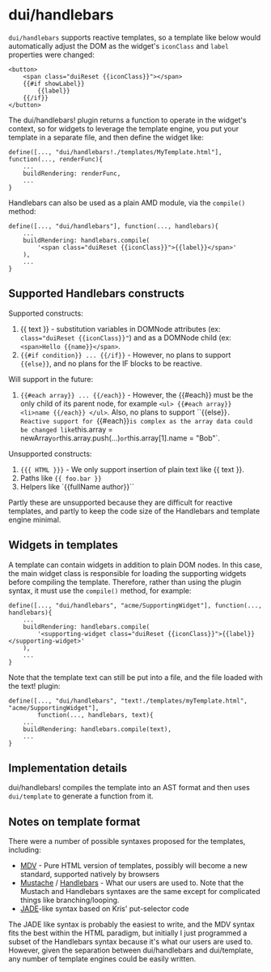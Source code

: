 # dui/handlebars

`dui/handlebars` supports reactive templates,
so a template like below would automatically adjust the
DOM as the widget's `iconClass` and `label` properties were changed:

	<button>
		<span class="duiReset {{iconClass}}"></span>
		{{#if showLabel}}
			{{label}}
		{{/if}}
	</button>


The dui/handlebars! plugin returns a function to operate in the widget's context, so
for widgets to leverage the template engine, you put your template in a separate file,
and then define the widget like:

	define([..., "dui/handlebars!./templates/MyTemplate.html"], function(..., renderFunc){
		...
		buildRendering: renderFunc,
		...
	}

Handlebars can also be used as a plain AMD module, via the `compile()` method:

	define([..., "dui/handlebars"], function(..., handlebars){
		...
		buildRendering: handlebars.compile(
			'<span class="duiReset {{iconClass}}">{{label}}</span>'
		),
		...
	}

## Supported Handlebars constructs

Supported constructs:

1. {{ text }} - substitution variables in DOMNode attributes (ex: `class="duiReset {{iconClass}}"`)
   and as a DOMNode child (ex: `<span>Hello {{name}}</span>`.
2. `{{#if condition}} ... {{/if}}` - However, no plans to support `{{else}}`, and no plans for the IF blocks to be
   reactive.

Will support in the future:

1. `{{#each array}} ... {{/each}}` - However, the {{#each}} must be the only child of its parent node, for example
   `<ul> {{#each array}} <li>name {{/each}} </ul>`.   Also, no plans to support ``{{else}}`.  Reactive support for
   `{{#each}}` is complex as the array data could be changed like `this.array = newArray` or `this.array.push(...)`
   or `this.array[1].name = "Bob"`.

Unsupported constructs:

1. `{{{ HTML }}}` - We only support insertion of plain text like {{ text }}.
2. Paths like `{{ foo.bar }}`
3. Helpers like `{{fullName author}}``

Partly these are unsupported because they are difficult for reactive templates,
and partly to keep the code size of the Handlebars and template engine minimal.

## Widgets in templates

A template can contain widgets in addition to plain DOM nodes.  In this case, the main widget
class is responsible for loading the supporting widgets before compiling the template.
Therefore, rather than using the plugin syntax, it must use the `compile()` method, for example:

	define([..., "dui/handlebars", "acme/SupportingWidget"], function(..., handlebars){
		...
		buildRendering: handlebars.compile(
			'<supporting-widget class="duiReset {{iconClass}}">{{label}}</supporting-widget>'
		),
		...
	}

Note that the template text can still be put into a file, and the file loaded with the text! plugin:

	define([..., "dui/handlebars", "text!./templates/myTemplate.html", "acme/SupportingWidget"],
			function(..., handlebars, text){
		...
		buildRendering: handlebars.compile(text),
		...
	}

## Implementation details

dui/handlebars! compiles the template into an AST format and then uses `dui/template` to generate
a function from it.


## Notes on template format

There were a number of possible syntaxes proposed for the templates, including:

* [MDV](http://www.polymer-project.org/platform/template.html) -
  Pure HTML version of templates, possibly will become a new standard, supported natively by browsers
* [Mustache](http://mustache.github.io/mustache.5.html) / [Handlebars](http://handlebarsjs.com/) -
  What our users are used to.  Note that the Mustach and Handlebars syntaxes are the same except
  for complicated things like branching/looping.
* [JADE](http://jade-lang.com/)-like syntax based on Kris' put-selector code

The JADE like syntax is probably the easiest to write, and the MDV syntax fits the best within the HTML
paradigm, but initially I just programmed a subset of the Handlebars syntax because it's what our users
are used to.   However, given the separation between dui/handlebars and dui/template, any number of template
engines could be easily written.
